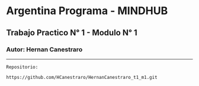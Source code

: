 # Argentina Programa - MINDHUB
## Trabajo Practico N° 1 - Modulo N° 1
### Autor: Hernan Canestraro
---
```
Repositorio:

https://github.com/HCanestraro/HernanCanestraro_t1_m1.git
```
